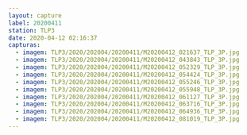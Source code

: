 ```yaml
---
layout: capture
label: 20200411
station: TLP3
date: 2020-04-12 02:16:37
capturas:
  - imagem: TLP3/2020/202004/20200411/M20200412_021637_TLP_3P.jpg
  - imagem: TLP3/2020/202004/20200411/M20200412_043843_TLP_3P.jpg
  - imagem: TLP3/2020/202004/20200411/M20200412_052329_TLP_3P.jpg
  - imagem: TLP3/2020/202004/20200411/M20200412_054424_TLP_3P.jpg
  - imagem: TLP3/2020/202004/20200411/M20200412_055246_TLP_3P.jpg
  - imagem: TLP3/2020/202004/20200411/M20200412_055948_TLP_3P.jpg
  - imagem: TLP3/2020/202004/20200411/M20200412_061127_TLP_3P.jpg
  - imagem: TLP3/2020/202004/20200411/M20200412_063716_TLP_3P.jpg
  - imagem: TLP3/2020/202004/20200411/M20200412_064936_TLP_3P.jpg
  - imagem: TLP3/2020/202004/20200411/M20200412_081019_TLP_3P.jpg
---
```

